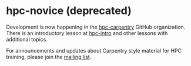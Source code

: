 # hpc-novice (deprecated)

Development is now happening in the [hpc-carpentry][] GitHub organization.  There is an 
introductory lesson at [hpc-intro][] and other lessons with additional topics.  

For announcements and updates about Carpentry style material for HPC training, please 
join the [mailing list][discuss-hpc].  

[hpc-carpentry]: https://github.com/hpc-carpentry/
[hpc-intro]: https://github.com/hpc-carpentry/hpc-intro
[discuss-hpc]: https://carpentries.topicbox.com/groups/discuss-hpc
